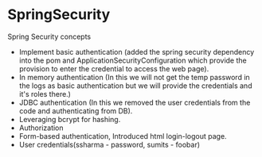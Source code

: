 # SpringSecurity
Spring Security concepts

- Implement basic authentication (added the spring security dependency into the pom and ApplicationSecurityConfiguration which provide the provision to enter the credential to access the web page).
- In memory authentication (In this we will not get the temp password in the logs as basic authentication but we will provide the credentials and it's roles there.)
- JDBC authentication (In this we removed the user credentials from the code and authenticating from DB).
- Leveraging bcrypt for hashing.
- Authorization
- Form-based authentication, Introduced html login-logout page.
- User credentials(ssharma - password, sumits - foobar)